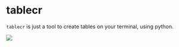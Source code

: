 # tablecr

`tablecr` is just a tool to create tables on your terminal,
using python.

<img src="https://img.shields.io/badge/Still%20Work-On%20It-orange" />
